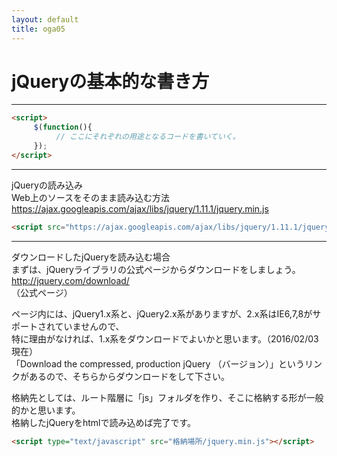 ```yaml
---
layout: default
title: oga05
---
```


# jQueryの基本的な書き方

***

```html
<script>
     $(function(){
          // ここにそれぞれの用途となるコードを書いていく。
     });
</script>
```
***
jQueryの読み込み   
Web上のソースをそのまま読み込む方法   
https://ajax.googleapis.com/ajax/libs/jquery/1.11.1/jquery.min.js   

```html
<script src="https://ajax.googleapis.com/ajax/libs/jquery/1.11.1/jquery.min.js"></script>   
```
***
ダウンロードしたjQueryを読み込む場合   
まずは、jQueryライブラリの公式ページからダウンロードをしましょう。   
http://jquery.com/download/   
（公式ページ）

ページ内には、jQuery1.x系と、jQuery2.x系がありますが、2.x系はIE6,7,8がサポートされていませんので、   
特に理由がなければ、1.x系をダウンロードでよいかと思います。（2016/02/03現在）   
「Download the compressed, production jQuery （バージョン）」というリンクがあるので、そちらからダウンロードをして下さい。   

格納先としては、ルート階層に「js」フォルダを作り、そこに格納する形が一般的かと思います。   
格納したjQueryをhtmlで読み込めば完了です。   

```html
<script type="text/javascript" src="格納場所/jquery.min.js"></script>   
```

